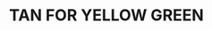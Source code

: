 ---
title: "TAN FOR YELLOW GREEN"
price: "500" 
desc: "Filteri 35mL"
img_path: "/assets/img/A.MIG-1507.jpg"
brand: AMMO
available: false
special_offer: false
new: false
soon: false
cat: "Weathering"
subcat: "wet-filteri"
subsubcat: "wet-filteri"
sifra: "A.MIG-1507"
---